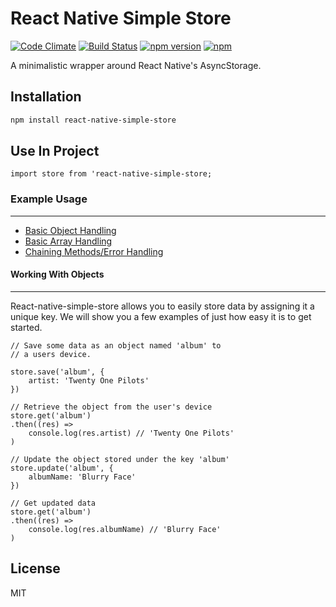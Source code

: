 # React Native Simple Store

[![Code Climate](https://codeclimate.com/github/jasonmerino/react-native-simple-store/badges/gpa.svg)](https://codeclimate.com/github/jasonmerino/react-native-simple-store)
[![Build Status](https://travis-ci.org/jasonmerino/react-native-simple-store.svg?branch=master)](https://travis-ci.org/jasonmerino/react-native-simple-store)
[![npm version](https://badge.fury.io/js/react-native-simple-store.svg)](http://badge.fury.io/js/react-native-simple-store)
[![npm](https://img.shields.io/npm/dm/localeval.svg)](https://www.npmjs.com/package/react-native-simple-store)

A minimalistic wrapper around React Native's AsyncStorage.

## Installation

```bash
npm install react-native-simple-store
```

## Use In Project
```
import store from 'react-native-simple-store;
```

### Example Usage


----------

 - [Basic Object Handling](#objects)
 - [Basic Array Handling](#arrays)
 - [Chaining Methods/Error Handling](#chaining)


#### Working With Objects

----------
React-native-simple-store allows you to easily store data by assigning it a unique key. We will show you a few examples of just how easy it is to get started.

	// Save some data as an object named 'album' to
	// a users device.
	   
    store.save('album', {
	    artist: 'Twenty One Pilots'
	})
	
	// Retrieve the object from the user's device
	store.get('album')
	.then((res) =>
		console.log(res.artist) // 'Twenty One Pilots'
	)

	// Update the object stored under the key 'album'
	store.update('album', {
		albumName: 'Blurry Face'
	})

	// Get updated data
	store.get('album')
	.then((res) =>
		console.log(res.albumName) // 'Blurry Face'
	)




## License

MIT
